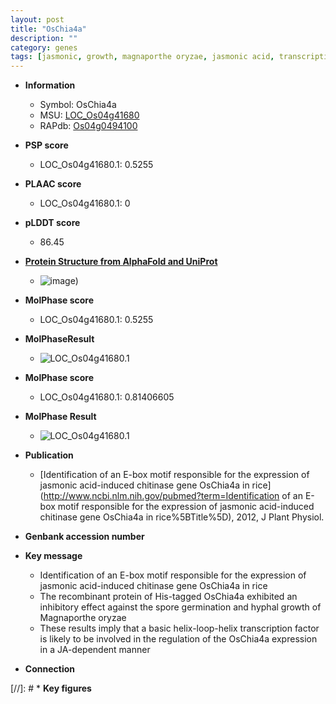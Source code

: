 ```yaml
---
layout: post
title: "OsChia4a"
description: ""
category: genes
tags: [jasmonic, growth, magnaporthe oryzae, jasmonic acid, transcription factor]
---
```


* **Information**  
    + Symbol: OsChia4a  
    + MSU: [LOC_Os04g41680](http://rice.plantbiology.msu.edu/cgi-bin/ORF_infopage.cgi?orf=LOC_Os04g41680)  
    + RAPdb: [Os04g0494100](http://rapdb.dna.affrc.go.jp/viewer/gbrowse_details/irgsp1?name=Os04g0494100)  

* **PSP score**  
    + LOC_Os04g41680.1: 0.5255 

* **PLAAC score**  
    + LOC_Os04g41680.1: 0 

* **pLDDT score**
    + 86.45

* **[Protein Structure from AlphaFold and UniProt](https://www.uniprot.org/uniprotkb/Q7Y1Z0/entry#structure)**
    + ![image](https://ricepsp.github.io/images/Q7/AF-Q7Y1Z0-F1.png))

* **MolPhase score**
    + LOC_Os04g41680.1: 0.5255

* **MolPhaseResult**
    + ![LOC_Os04g41680.1](https://ricepsp.github.io/pictures/LOC_Os04g/LOC_Os04g41680.1.png)

* **MolPhase score**
    + LOC_Os04g41680.1: 0.81406605

* **MolPhase Result**
    + ![LOC_Os04g41680.1](https://304243504.github.io/Pictures/LOC_Os04g/LOC_Os04g41680.1.png)

* **Publication**  
    + [Identification of an E-box motif responsible for the expression of jasmonic acid-induced chitinase gene OsChia4a in rice](http://www.ncbi.nlm.nih.gov/pubmed?term=Identification of an E-box motif responsible for the expression of jasmonic acid-induced chitinase gene OsChia4a in rice%5BTitle%5D), 2012, J Plant Physiol.

* **Genbank accession number**  

* **Key message**  
    + Identification of an E-box motif responsible for the expression of jasmonic acid-induced chitinase gene OsChia4a in rice
    + The recombinant protein of His-tagged OsChia4a exhibited an inhibitory effect against the spore germination and hyphal growth of Magnaporthe oryzae
    + These results imply that a basic helix-loop-helix transcription factor is likely to be involved in the regulation of the OsChia4a expression in a JA-dependent manner

* **Connection**  

[//]: # * **Key figures**  


